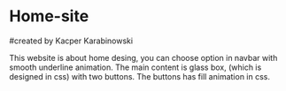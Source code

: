 # Home-site
#created by Kacper Karabinowski

This website is about home desing, you can choose option in navbar with smooth underline animation. The main content is glass box, (which is
designed in css) with two buttons. The buttons has fill animation in css. 
